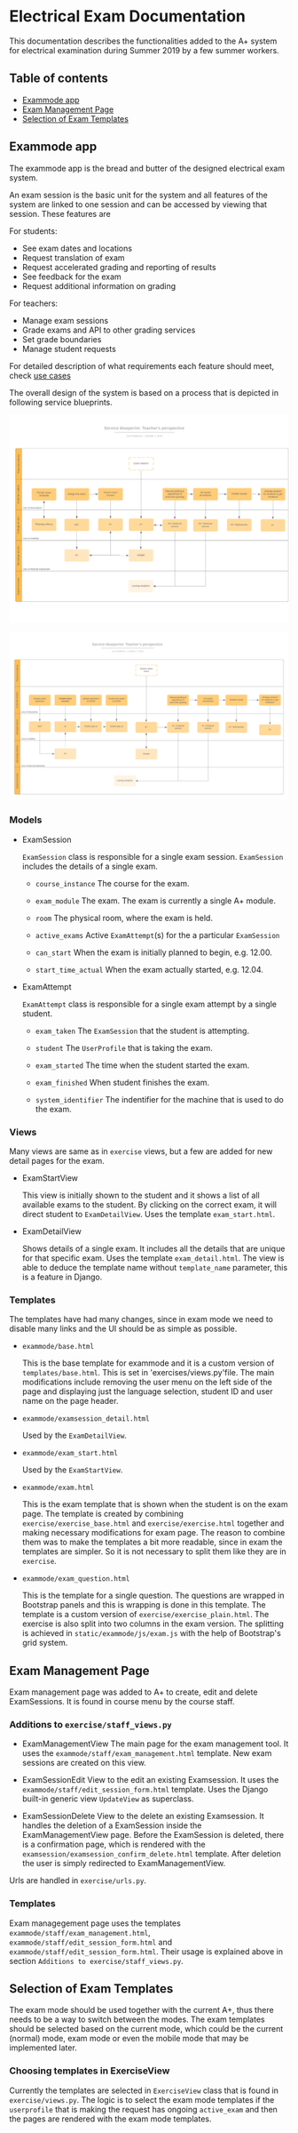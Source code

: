 Electrical Exam Documentation
=============================

This documentation describes the functionalities added to the A+ system
for electrical examination during Summer 2019 by a few summer workers.

Table of contents
-----------------

* [Exammode app](#exammode-app)
* [Exam Management Page](#exam-management-page)
* [Selection of Exam Templates](#selection-of-exam-templates)

Exammode app
------------

The exammode app is the bread and butter of the designed electrical exam system. 

An exam session is the basic unit for the system and all  features of the system are linked to one session and can be accessed by viewing that session. These features are

For students:

* See exam dates and locations
* Request translation of  exam
* Request accelerated grading and reporting of results
* See feedback for the exam
* Request additional information on grading

For teachers:

* Manage exam sessions
* Grade exams and API to other grading services
* Set grade boundaries
* Manage student requests

For detailed description of what requirements each feature should meet, check [use cases](UseCases.md)

The overall design of the system is based on a process that is depicted in following service blueprints.

![alt text](blueprint_teachers.png)

![alt text](exam_room_process.png)

### Models

* ExamSession

	`ExamSession` class is responsible for a single exam session.
	`ExamSession` includes the details of a single exam.

	* `course_instance`
		The course for the exam.

	* `exam_module`
		The exam. The exam is currently a single A+ module.

	* `room`
		The physical room, where the exam is held.

	* `active_exams`
		Active `ExamAttempt`(s) for the a particular `ExamSession`

	* `can_start`
		When the exam is initially planned to begin, e.g. 12.00.

	* `start_time_actual`
		When the exam actually started, e.g. 12.04.

* ExamAttempt

	`ExamAttempt` class is responsible for a single exam attempt by a single student.

	* `exam_taken`
		The `ExamSession` that the student is attempting.

	* `student`
		The `UserProfile` that is taking the exam.

	* `exam_started`
		The time when the student started the exam.

	* `exam_finished`
		When student finishes the exam.

	* `system_identifier`
		The indentifier for the machine that is used to do the exam.


### Views

Many views are same as in `exercise` views, but a few are added for new detail pages for the exam.

* ExamStartView

	This view is initially shown to the student and it shows a list of all available exams to the student.
	By clicking on the correct exam, it will direct student to `ExamDetailView`. Uses the template
	`exam_start.html`.

* ExamDetailView

	Shows details of a single exam. It includes all the details that are unique for that specific exam.
	Uses the template `exam_detail.html`. The view is able to deduce the template name without `template_name`
	parameter, this is a feature in Django.


### Templates

The templates have had many changes, since in exam mode we need to disable many links
and the UI should be as simple as possible.

* `exammode/base.html`

	This is the base template for exammode and it is a custom version of `templates/base.html`.
	This is set in 'exercises/views.py'file. The main modifications include removing the user menu on the left side of the page
	and displaying just the language selection, student ID and user name on the page header.

* `exammode/examsession_detail.html`

	Used by the `ExamDetailView`.

* `exammode/exam_start.html`

	Used by the `ExamStartView`.

* `exammode/exam.html`

	This is the exam template that is shown when the student is on the exam page.
	The template is created by combining `exercise/exercise_base.html` and
	`exercise/exercise.html` together and making necessary modifications for exam page.
	The reason to combine them was to make the templates a bit more readable, since in exam the templates are simpler.
	So it is not necessary to split them like they are in `exercise`.

* `exammode/exam_question.html`

	This is the template for a single question. The questions are wrapped in Bootstrap panels and this is wrapping is done in this template.
	The template is a custom version of `exercise/exercise_plain.html`.
	The exercise is also split into two columns in the exam version.
	The splitting is achieved in `static/exammode/js/exam.js` with the help of Bootstrap's grid system.


Exam Management Page
--------------------

Exam management page was added to A+ to create, edit and delete ExamSessions.
It is found in course menu by the course staff.

### Additions to `exercise/staff_views.py`

* ExamManagementView
	The main page for the exam management tool. It uses the `exammode/staff/exam_management.html` template.
	New exam sessions are created on this view.

* ExamSessionEdit
	View to the edit an existing Examsession. It uses the `exammode/staff/edit_session_form.html` template.
	Uses the Django built-in generic view `UpdateView` as superclass.

* ExamSessionDelete
	View to the delete an existing Examsession.
	It handles the deletion of a ExamSession inside the ExamManagementView page.
	Before the ExamSession is deleted, there is a confirmation page, which is rendered with the `examsession/examsession_confirm_delete.html` template.
	After deletion the user is simply redirected to ExamManagementView.

Urls are handled in `exercise/urls.py`.

### Templates

Exam managegement page uses the templates `exammode/staff/exam_management.html`, `exammode/staff/edit_session_form.html`
and `exammode/staff/edit_session_form.html`.
Their usage is explained above in section `Additions to exercise/staff_views.py`.

Selection of Exam Templates
---------------------------

The exam mode should be used together with the current A+, thus there needs to be a way to switch between the modes.
The exam templates should be selected based on the current mode, which could be the current (normal) mode,
exam mode or even the mobile mode that may be implemented later.

### Choosing templates in ExerciseView

Currently the templates are selected in `ExerciseView` class that is found in `exercise/views.py`.
The logic is to select the exam mode templates if the `userprofile` that is making the request
has ongoing `active_exam` and then the pages are rendered with the exam mode templates.
